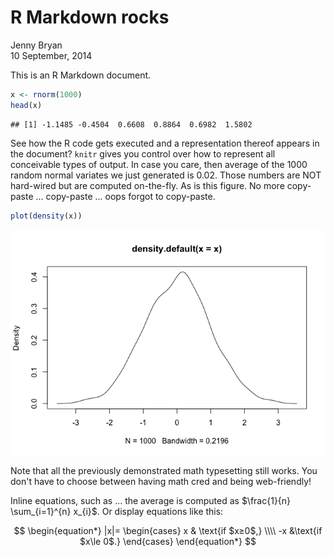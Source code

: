 # R Markdown rocks
Jenny Bryan  
10 September, 2014  

This is an R Markdown document.


```r
x <- rnorm(1000)
head(x)
```

```
## [1] -1.1485 -0.4504  0.6608  0.8864  0.6982  1.5802
```

See how the R code gets executed and a representation thereof appears in the document? `knitr` gives you control over how to represent all conceivable types of output. In case you care, then average of the 1000 random normal variates we just generated is 0.02. Those numbers are NOT hard-wired but are computed on-the-fly. As is this figure. No more copy-paste ... copy-paste ... oops forgot to copy-paste.


```r
plot(density(x))
```

![plot of chunk simple-density-plot](./simple-r-markdown_files/figure-html/simple-density-plot.png) 

Note that all the previously demonstrated math typesetting still works. You don't have to choose between having math cred and being web-friendly!

Inline equations, such as ... the average is computed as $\frac{1}{n} \sum_{i=1}^{n} x_{i}$. Or display equations like this:

$$
\begin{equation*}
|x|= 
\begin{cases} x & \text{if $x≥0$,} \\\\
-x &\text{if $x\le 0$.}
\end{cases}
\end{equation*}
$$
